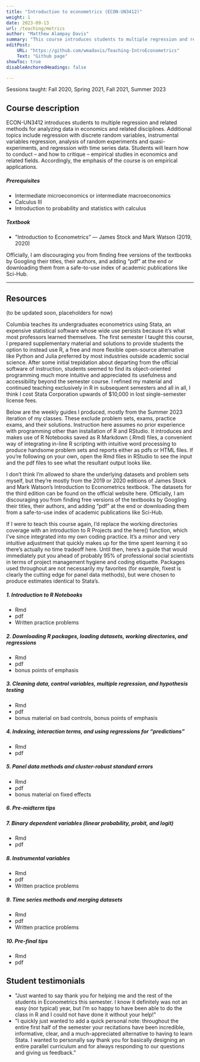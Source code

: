 ```yaml
---
title: "Introduction to econometrics (ECON-UN3412)"
weight: 1
date: 2023-09-13
url: /teaching/metrics
author: "Matthew Alampay Davis"
summary: "This course introduces students to multiple regression and related methods for analyzing data in economics and related disciplines. Additional topics include regression with discrete random variables, instrumental variables regression, analysis of random experiments and quasi-experiments, and regression with time series data. Students will learn how to conduct and how to critique empirical studies in economics and related fields."
editPost:
    URL: "https://github.com/wmadavis/Teaching-IntroEconometrics"
    Text: "Github page"
showToc: true
disableAnchoredHeadings: false

---
```


Sessions taught: Fall 2020, Spring 2021, Fall 2021, Summer 2023

## Course description

ECON-UN3412 introduces students to multiple regression and related methods for analyzing data in economics and related disciplines. Additional topics include regression with discrete random variables, instrumental variables regression, analysis of random experiments and quasi-experiments, and regression with time series data. Students will learn how to conduct – and how to critique – empirical studies in economics and related fields. Accordingly, the emphasis of the course is on empirical applications.

##### Prerequisites

+ Intermediate microeconomics or intermediate macroeconomics
+ Calculus III
+ Introduction to probability and statistics with calculus

##### Textbook

+ "Introduction to Econometrics” — James Stock and Mark Watson (2019, 2020)

Officially, I am discouraging you from finding free versions of the textbooks by Googling their titles, their authors, and adding “pdf” at the end or downloading them from a safe-to-use index of academic publications like Sci-Hub.

---

## Resources

(to be updated soon, placeholders for now)

Columbia teaches its undergraduates econometrics using Stata, an expensive statistical software whose wide use persists because it’s what most professors learned themselves. The first semester I taught this course, I prepared supplementary material and solutions to provide students the option to instead use R, a free and more flexible open-source alternative like Python and Julia preferred by most industries outside academic social science. After some initial trepidation about departing from the official software of instruction, students seemed to find its object-oriented programming much more intuitive and appreciated its usefulness and accessibility beyond the semester course. I refined my material and continued teaching exclusively in R in subsequent semesters and all in all, I think I cost Stata Corporation upwards of $10,000 in lost single-semester license fees.

Below are the weekly guides I produced, mostly from the Summer 2023 iteration of my classes. These exclude problem sets, exams, practice exams, and their solutions. Instruction here assumes no prior experience with programming other than installation of R and RStudio. It introduces and makes use of R Notebooks saved as R Markdown (.Rmd) files, a convenient way of integrating in-line R scripting with intuitive word processing to produce handsome problem sets and reports either as pdfs or HTML files. If you’re following on your own, open the Rmd files in RStudio to see the input and the pdf files to see what the resultant output looks like.

I don’t think I’m allowed to share the underlying datasets and problem sets myself, but they’re mostly from the 2019 or 2020 editions of James Stock and Mark Watson’s Introduction to Econometrics textbook. The datasets for the third edition can be found on the official website here. Officially, I am discouraging you from finding free versions of the textbooks by Googling their titles, their authors, and adding “pdf” at the end or downloading them from a safe-to-use index of academic publications like Sci-Hub.

If I were to teach this course again, I’d replace the working directories coverage with an introduction to R Projects and the here() function, which I’ve since integrated into my own coding practice. It’s a minor and very intuitive adjustment that quickly makes up for the time spent learning it so there’s actually no time tradeoff here. Until then, here’s a guide that would immediately put you ahead of probably 95% of professional social scientists in terms of project management hygiene and coding etiquette. Packages used throughout are not necessarily my favorites (for example, fixest is clearly the cutting edge for panel data methods), but were chosen to produce estimates identical to Stata’s.

##### 1. Introduction to R Notebooks

+ Rmd
+ pdf
+ Written practice problems

##### 2. Downloading R packages, loading datasets, working directories, and regressions

+ Rmd
+ pdf
+ bonus points of emphasis

##### 3. Cleaning data, control variables, multiple regression, and hypothesis testing

+ Rmd
+ pdf
+ bonus material on bad controls, bonus points of emphasis

##### 4. Indexing, interaction terms, and using regressions for “predictions”

+ Rmd
+ pdf

##### 5. Panel data methods and cluster-robust standard errors

+ Rmd
+ pdf
+ bonus material on fixed effects

##### 6. Pre-midterm tips

##### 7. Binary dependent variables (linear probability, probit, and logit)

+ Rmd
+ pdf

##### 8. Instrumental variables

+ Rmd
+ pdf
+ Written practice problems

##### 9. Time series methods and merging datasets

+ Rmd
+ pdf
+ Written practice problems

##### 10. Pre-final tips


+ Rmd
+ pdf

## Student testimonials

+ "Just wanted to say thank you for helping me and the rest of the students in Econometrics this semester. I know it definitely was not an easy (nor typical) year, but I’m so happy to have been able to do the class in R and I could not have done it without your help!"
+ "I quickly just wanted to add a quick personal note: throughout the entire first half of the semester your recitations have been incredible, informative, clear, and a much-appreciated alternative to having to learn Stata. I wanted to personally say thank you for basically designing an entire parallel curriculum and for always responding to our questions and giving us feedback."